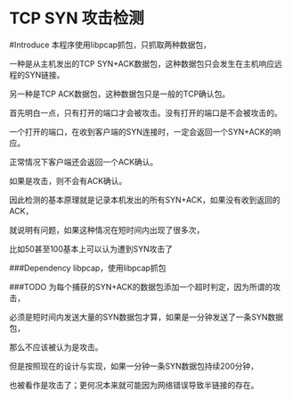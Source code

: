 TCP SYN 攻击检测
===============

#Introduce
本程序使用libpcap抓包，只抓取两种数据包，

一种是从主机发出的TCP SYN+ACK数据包，这种数据包只会发生在主机响应远程的SYN链接。

另一种是TCP ACK数据包，这种数据包只是一般的TCP确认包。

首先明白一点，只有打开的端口才会被攻击。没有打开的端口是不会被攻击的。

一个打开的端口，在收到客户端的SYN连接时，一定会返回一个SYN+ACK的响应。

正常情况下客户端还会返回一个ACK确认。

如果是攻击，则不会有ACK确认。

因此检测的基本原理就是记录本机发出的所有SYN+ACK，如果没有收到返回的ACK，

就说明有问题，如果这种情况在短时间内出现了很多次，

比如50甚至100基本上可以认为遭到SYN攻击了

###Dependency
		libpcap，使用libpcap抓包

###TODO
为每个捕获的SYN+ACK的数据包添加一个超时判定，因为所谓的攻击，

必须是短时间内发送大量的SYN数据包才算，如果是一分钟发送了一条SYN数据包，

那么不应该被认为是攻击。

但是按照现在的设计与实现，如果一分钟一条SYN数据包持续200分钟，

也被看作是攻击了；更何况本来就可能因为网络错误导致半链接的存在。
